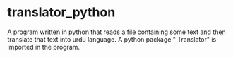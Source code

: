 # translator_python
A program written in python that reads a file containing some text and then translate that text into urdu language. A python package " Translator" is imported in the program.
